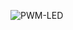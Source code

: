 ![PWM-LED](https://github.com/Florian-Wilhelm/Raspberry-Pi/assets/77980708/b6ca87bf-3032-4ac6-9b7a-edbd1be78716)
